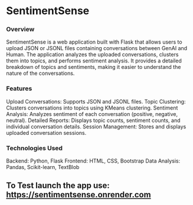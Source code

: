 # SentimentSense

### Overview
SentimentSense is a web application built with Flask that allows users to upload JSON or JSONL files containing conversations between GenAI and Human. The application analyzes the uploaded conversations, clusters them into topics, and performs sentiment analysis. It provides a detailed breakdown of topics and sentiments, making it easier to understand the nature of the conversations.

### Features
Upload Conversations: Supports JSON and JSONL files.
Topic Clustering: Clusters conversations into topics using KMeans clustering.
Sentiment Analysis: Analyzes sentiment of each conversation (positive, negative, neutral).
Detailed Reports: Displays topic counts, sentiment counts, and individual conversation details.
Session Management: Stores and displays uploaded conversation sessions.

### Technologies Used
Backend: Python, Flask
Frontend: HTML, CSS, Bootstrap
Data Analysis: Pandas, Scikit-learn, TextBlob

## To Test launch the app use: https://sentimentsense.onrender.com
